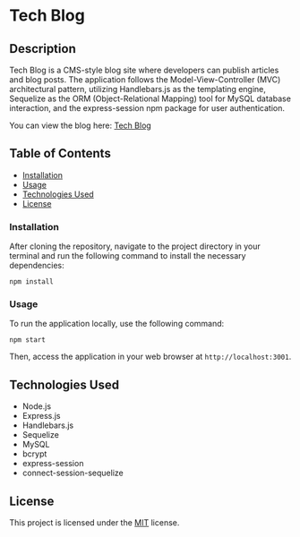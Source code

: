 # Tech Blog

## Description

Tech Blog is a CMS-style blog site where developers can publish articles and blog posts. The application follows the Model-View-Controller (MVC) architectural pattern, utilizing Handlebars.js as the templating engine, Sequelize as the ORM (Object-Relational Mapping) tool for MySQL database interaction, and the express-session npm package for user authentication.

You can view the blog here: [Tech Blog](LINK)

## Table of Contents

- [Installation](#installation)
- [Usage](#usage)
- [Technologies Used](#technologies-used)
- [License](#license)

### Installation

After cloning the repository, navigate to the project directory in your terminal and run the following command to install the necessary dependencies:

```
npm install
```

### Usage

To run the application locally, use the following command:

```
npm start
```

Then, access the application in your web browser at `http://localhost:3001`.

## Technologies Used

- Node.js
- Express.js
- Handlebars.js
- Sequelize
- MySQL
- bcrypt
- express-session
- connect-session-sequelize

## License

This project is licensed under the [MIT](https://opensource.org/licenses/MIT) license.
